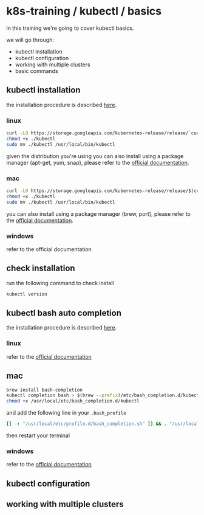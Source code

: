 # k8s-training / kubectl / basics

in this training we're going to cover kubectl basics.

we will go through:
- kubectl installation
- kubectl configuration
- working with multiple clusters
- basic commands

## kubectl installation

the installation procedure is described [here](https://kubernetes.io/docs/tasks/tools/install-kubectl/).

### linux

```bash
curl -LO https://storage.googleapis.com/kubernetes-release/release/`curl -s https://storage.googleapis.com/kubernetes-release/release/stable.txt`/bin/linux/amd64/kubectl
chmod +x ./kubectl
sudo mv ./kubectl /usr/local/bin/kubectl
```

given the distribution you're using you can also install using a package manager (apt-get, yum, snap), please refer to the [official documentation](https://kubernetes.io/docs/tasks/tools/install-kubectl/).

### mac

```bash
curl -LO https://storage.googleapis.com/kubernetes-release/release/$(curl -s https://storage.googleapis.com/kubernetes-release/release/stable.txt)/bin/darwin/amd64/kubectl
chmod +x ./kubectl
sudo mv ./kubectl /usr/local/bin/kubectl
```

you can also install using a package manager (brew, port), please refer to the [official documentation](https://kubernetes.io/docs/tasks/tools/install-kubectl/).

### windows

refer to the official documentation

## check installation

run the following command to check install

```bash
kubectl version
```

## kubectl bash auto completion

the installation procedure is described [here](https://kubernetes.io/docs/tasks/tools/install-kubectl/#optional-kubectl-configurations).

### linux

refer to the [official documentation](https://kubernetes.io/docs/tasks/tools/install-kubectl/#optional-kubectl-configurations)

## mac

```bash
brew install bash-completion
kubectl completion bash > $(brew --prefix)/etc/bash_completion.d/kubectl
chmod +x /usr/local/etc/bash_completion.d/kubectl
```

and add the following line in your `.bash_profile`

```bash
[[ -r "/usr/local/etc/profile.d/bash_completion.sh" ]] && . "/usr/local/etc/profile.d/bash_completion.sh"
```

then restart your terminal

### windows

refer to the [official documentation](https://kubernetes.io/docs/tasks/tools/install-kubectl/#optional-kubectl-configurations)

## kubectl configuration



## working with multiple clusters

